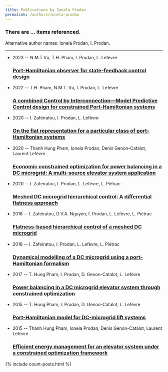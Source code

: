 ```yaml
---
title: Publications by Ionela Prodan
permalink: /authors/ionela-prodan
---
```


<h3 id="number-posts">There are ... items referenced.</h3>
<p id='info-authors'>Alternative author names: Ionela Prodan, I. Prodan.</p>
<hr />
<ul class="post-list">
<li><span class='post-meta'>2023 -- N.M.T Vu, T.H. Pham, I. Prodan, L. Lefèvre</span><h3><a class='post-link' href="{{ site.baseurl }}/port-hamiltonian-observer-for-state-feedback-control-design">Port-Hamiltonian observer for state-feedback control design</a></h3></li>
<li><span class='post-meta'>2022 -- T.H. Pham, N.M.T. Vu, I. Prodan, L. Lefèvre</span><h3><a class='post-link' href="{{ site.baseurl }}/a-combined-control-by-interconnection-model-predictive-control-design-for-constrained-port-hamiltonian-systems">A combined Control by Interconnection—Model Predictive Control design for constrained Port-Hamiltonian systems</a></h3></li>
<li><span class='post-meta'>2020 -- I. Zafeiratou, I. Prodan, L. Lefèvre</span><h3><a class='post-link' href="{{ site.baseurl }}/on-the-flat-representation-for-a-particular-class-of-port-hamiltonian-systems">On the flat representation for a particular class of port-Hamiltonian systems</a></h3></li>
<li><span class='post-meta'>2020 -- Thanh Hung Pham, Ionela Prodan, Denis Genon-Catalot, Laurent Lefèvre</span><h3><a class='post-link' href="{{ site.baseurl }}/economic-constrained-optimization-for-power-balancing-in-a-dc-microgrid-a-multi-source-elevator-system-application">Economic constrained optimization for power balancing in a DC microgrid: A multi-source elevator system application</a></h3></li>
<li><span class='post-meta'>2020 -- I. Zafeiratou, I. Prodan, L. Lefèvre, L. Piétrac</span><h3><a class='post-link' href="{{ site.baseurl }}/meshed-dc-microgrid-hierarchical-control-a-differential-flatness-approach">Meshed DC microgrid hierarchical control: A differential flatness approach</a></h3></li>
<li><span class='post-meta'>2018 -- I. Zafeiratou, D.V.A. Nguyen, I. Prodan, L. Lefèvre, L. Piétrac</span><h3><a class='post-link' href="{{ site.baseurl }}/flatness-based-hierarchical-control-of-a-meshed-dc-microgrid">Flatness-based hierarchical control of a meshed DC microgrid</a></h3></li>
<li><span class='post-meta'>2018 -- I. Zafeiratou, I. Prodan, L. Lefèvre, L. Piétrac</span><h3><a class='post-link' href="{{ site.baseurl }}/dynamical-modelling-of-a-dc-microgrid-using-a-port-hamiltonian-formalism">Dynamical modelling of a DC microgrid using a port-Hamiltonian formalism</a></h3></li>
<li><span class='post-meta'>2017 -- T. Hung Pham, I. Prodan, D. Genon-Catalot, L. Lefèvre</span><h3><a class='post-link' href="{{ site.baseurl }}/power-balancing-in-a-dc-microgrid-elevator-system-through-constrained-optimization">Power balancing in a DC microgrid elevator system through constrained optimization</a></h3></li>
<li><span class='post-meta'>2015 -- T. Hung Pham, I. Prodan, D. Genon-Catalot, L. Lefévre</span><h3><a class='post-link' href="{{ site.baseurl }}/port-hamiltonian-model-for-dc-microgrid-lift-systems">Port-Hamiltonian model for DC-microgrid lift systems</a></h3></li>
<li><span class='post-meta'>2015 -- Thanh Hung Pham, Ionela Prodan, Denis Genon-Catalot, Laurent Lefevre</span><h3><a class='post-link' href="{{ site.baseurl }}/efficient-energy-management-for-an-elevator-system-under-a-constrained-optimization-framework">Efficient energy management for an elevator system under a constrained optimization framework</a></h3></li>

</ul>
{% include count-posts.html %}
